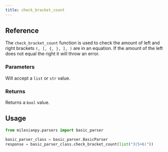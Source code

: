```yaml
---
title: check_bracket_count
---
```


## Reference
The `check_bracket_count` function is used to check the amount of left and right brackets `(, [, {, }, ], )` are in an equation. If the 
amount of the left does not equal the right it will throw an error.

### Parameters
Will accept a `list` or `str` value.

### Returns
Returns a `bool` value.

## Usage
```python
from milesianpy.parsers import basic_parser

basic_parser_class = basic_parser.BasicParser
response = basic_parser_class.check_bracket_count(list("3(5+6)"))
```
